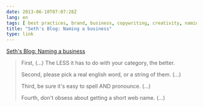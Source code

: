 ```yaml
---
date: 2013-06-10T07:07:28Z
lang: en
tags: [ best practices, brand, business, copywriting, creativity, naming, tips ]
title: "Seth's Blog: Naming a business"
type: link
---
```


[Seth's Blog: Naming a
business](http://sethgodin.typepad.com/seths_blog/2003/06/naming_a_busine.html)

> First, (...) The LESS it has to do with your category, the better.
>
> Second, please pick a real english word, or a string of them. (...)
>
> Third, be sure it's easy to spell AND pronounce. (...)
>
> Fourth, don't obsess about getting a short web name. (...)


